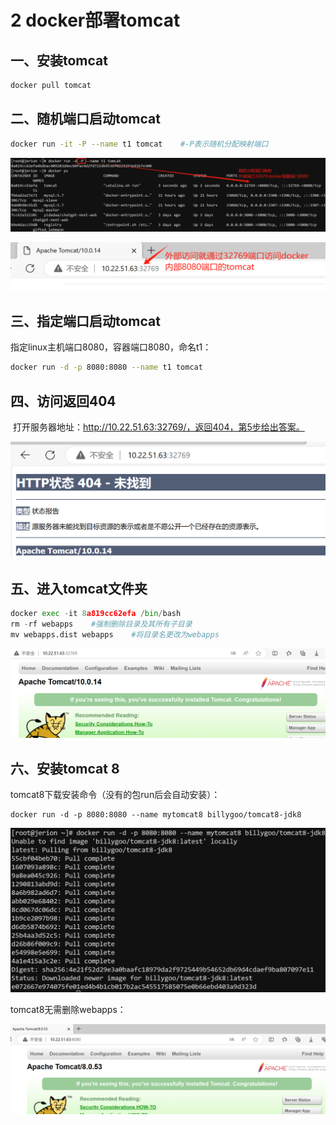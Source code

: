 # 2 docker部署tomcat



## **一、安装tomcat**

```bash
docker pull tomcat
```



## **二、随机端口启动tomcat**

```bash
docker run -it -P --name t1 tomcat    #-P表示随机分配映射端口
```

![image-20240429143639144](https://raw.githubusercontent.com/zyx3721/Picbed/main/blog-images/2024/05/10/70874c99ed0c93ec021ff9f43b75d2e5-70874c99ed0c93ec021ff9f43b75d2e5-image-20240429143639144-b44d31-892822.png)

![image-20240510104729020](https://raw.githubusercontent.com/zyx3721/Picbed/main/blog-images/2024/05/10/c5b3d6b1c22cecffeba52d9a489f3b86-image-20240510104729020-482943.png)



## **三、指定端口启动tomcat**

指定linux主机端口8080，容器端口8080，命名t1：

```bash
docker run -d -p 8080:8080 --name t1 tomcat
```



## **四、访问返回404**

​		打开服务器地址：http://10.22.51.63:32769/，返回404，第5步给出答案。

![image-20240429145715628](https://raw.githubusercontent.com/zyx3721/Picbed/main/blog-images/2024/05/10/178d228a7d4786ab338842c5c47e64eb-178d228a7d4786ab338842c5c47e64eb-image-20240429145715628-947b7d-c47911.png)



## **五、进入tomcat文件夹**

```python
docker exec -it 8a819cc62efa /bin/bash
rm -rf webapps    #强制删除目录及其所有子目录
mv webapps.dist webapps    #将目录名更改为webapps
```

![image-20240429152141070](https://raw.githubusercontent.com/zyx3721/Picbed/main/blog-images/2024/05/10/68c385544ae6273b6d4f86ac872519f3-68c385544ae6273b6d4f86ac872519f3-image-20240429152141070-4e5518-e811ab.png)



## 六、安装tomcat 8

tomcat8下载安装命令（没有的包run后会自动安装）：

```
docker run -d -p 8080:8080 --name mytomcat8 billygoo/tomcat8-jdk8
```

![image-20240510105334789](https://raw.githubusercontent.com/zyx3721/Picbed/main/blog-images/2024/05/10/ccc97d88664a0f7a6714a8bc45d2ad2d-image-20240510105334789-a9774f.png)

tomcat8无需删除webapps：

![image-20240510104755482](https://raw.githubusercontent.com/zyx3721/Picbed/main/blog-images/2024/05/10/22237b45efa0ed817f92e7e0e212b8c5-image-20240510104755482-01e221.png)

